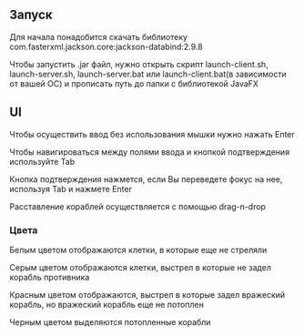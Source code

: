 ## Запуск
Для начала понадобится скачать библиотеку com.fasterxml.jackson.core:jackson-databind:2.9.8

Чтобы запустить .jar файл, нужно открыть скрипт launch-client.sh, launch-server.sh, launch-server.bat или launch-client.bat(в зависимости от вашей ОС)
и прописать путь до папки с библиотекой JavaFX

## UI
Чтобы осуществить ввод без использования мышки нужно нажать Enter

Чтобы навигироваться между полями ввода и кнопкой подтверждения используйте Tab

Кнопка подтверждения нажмется, если Вы переведете фокус на нее, используя Tab и нажмете Enter

Расставление кораблей осуществляется с помощью drag-n-drop

### Цвета
Белым цветом отображаются клетки, в которые еще не стреляли

Серым цветом отображаются клетки, выстрел в которые не задел корабль противника

Красным цветом отображаются, выстрел в которые задел вражеский корабль, но вражеский корабль еще не потоплен

Черным цветом выделяются потопленные корабли